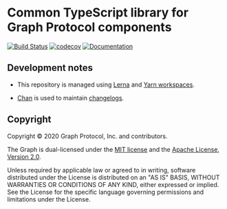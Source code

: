 # Common TypeScript library for Graph Protocol components

[![Build Status](https://travis-ci.com/graphprotocol/common.svg?branch=master)](https://travis-ci.com/graphprotocol/common)
[![codecov](https://codecov.io/gh/graphprotocol/common/branch/master/graph/badge.svg)](https://codecov.io/gh/graphprotocol/common)
[![Documentation](https://img.shields.io/badge/API-documentation-brightgreen.svg)](https://graphprotocol.github.io/common/)

## Development notes

- This repository is managed using [Lerna](https://lerna.js.org/) and [Yarn
  workspaces](https://classic.yarnpkg.com/en/docs/workspaces/).

- [Chan](https://github.com/geut/chan/tree/master/packages/chan) is used to
  maintain [changelogs](./packages/common/CHANGELOG.md).

## Copyright

Copyright &copy; 2020 Graph Protocol, Inc. and contributors.

The Graph is dual-licensed under the [MIT license](LICENSE-MIT) and the
[Apache License, Version 2.0](LICENSE-APACHE).

Unless required by applicable law or agreed to in writing, software
distributed under the License is distributed on an "AS IS" BASIS, WITHOUT
WARRANTIES OR CONDITIONS OF ANY KIND, either expressed or implied. See the
License for the specific language governing permissions and limitations under
the License.
